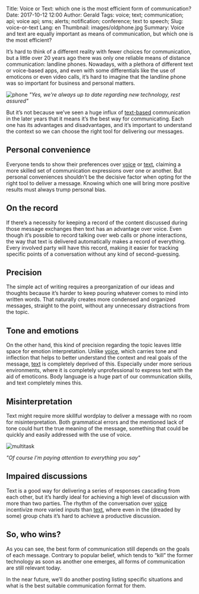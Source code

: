 Title: Voice or Text: which one is the most efficient form of communication?
Date: 2017-10-12 12:00
Author: Gerald
Tags: voice; text; communication; api; voice api; sms; alerts; notification; conference; text to speech;
Slug: voice-or-text
Lang: en
Thumbnail: images/oldphone.jpg
Summary: Voice and text are equally important as means of communication, but which one is the most efficient?


It’s hard to think of a different reality with fewer choices for communication, but a little over 20 years ago there was only one reliable means of distance communication: landline phones. Nowadays, with a plethora of different text or voice-based apps, and even with some differentials like the use of emoticons or even video calls, it’s hard to imagine that the landline phone was so important for business and personal matters.

![phone](/images/oldphone.jpg)
_"Yes, we're always up to date regarding new technology, rest assured"_ 

But it’s not because we’ve seen a huge influx of [text-based](https://www.xoxzo.com/en/about/sms-api/) communication in the later years that it means it’s the best way for communicating. Each one has its advantages and disadvantages, and it’s important to understand the context so we can choose the right tool for delivering our messages.

## Personal convenience
Everyone tends to show their preferences over [voice](https://www.xoxzo.com/en/about/voice-api/) or [text](https://www.xoxzo.com/en/about/sms-api/), claiming a more skilled set of communication expressions over one or another. But personal conveniences shouldn’t be the decisive factor when opting for the right tool to deliver a message. Knowing which one will bring more positive results must always trump personal bias.

## On the record
 
If there’s a necessity for keeping a record of the content discussed during those message exchanges then text has an advantage over voice. Even though it’s possible to record talking over web calls or phone interactions, the way that text is delivered automatically makes a record of everything. Every involved party will have this record, making it easier for tracking specific points of a conversation without any kind of second-guessing.
 
## Precision
 
The simple act of writing requires a preorganization of our ideas and thoughts because it’s harder to keep pouring whatever comes to mind into written words. That naturally creates more condensed and organized messages, straight to the point, without any unnecessary distractions from the topic.
 
## Tone and emotions
 
On the other hand, this kind of precision regarding the topic leaves little space for emotion interpretation. Unlike [voice](https://www.xoxzo.com/en/about/voice-api/), which carries tone and inflection that helps to better understand the context and real goals of the message, [text](https://www.xoxzo.com/en/about/sms-api/) is completely deprived of this. Especially under more serious environments, where it is completely unprofessional to express text with the aid of emoticons. Body language is a huge part of our communication skills, and text completely mines this.
 
## Misinterpretation
 
Text might require more skillful wordplay to deliver a message with no room for misinterpretation. Both grammatical errors and the mentioned lack of tone could hurt the true meaning of the message, something that could be quickly and easily addressed with the use of voice.

![multitask](/images/multitaskingman.jpg)

_"Of course I'm paying attention to everything you say"_
 
## Impaired discussions
 
Text is a good way for delivering a series of responses cascading from each other, but it’s hardly ideal for achieving a high level of discussion with more than two parties. The rhythm of the conversation over [voice](https://www.xoxzo.com/en/about/voice-api/) incentivize more varied inputs than [text](https://www.xoxzo.com/en/about/sms-api/), where even in the (dreaded by some) group chats it’s hard to achieve a productive discussion.

## So, who wins?

As you can see, the best form of communication still depends on the goals of each message. Contrary to popular belief, which tends to “kill” the former technology as soon as another one emerges, all forms of communication are still relevant today.
 
In the near future, we’ll do another posting listing specific situations and what is the best suitable communication format for them. 

